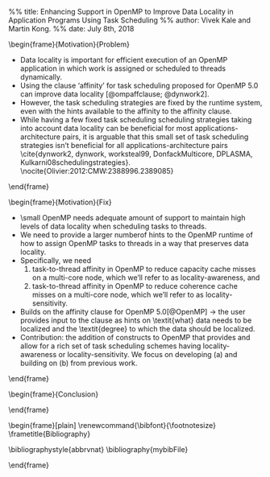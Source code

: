 %% title: Enhancing Support in OpenMP to Improve Data Locality in Application Programs Using Task Scheduling 
%% author: Vivek Kale and Martin Kong. 
%% date: July 8th, 2018

\begin{frame}{Motivation}{Problem}

- Data locality is important for efficient execution of an OpenMP application in which work is assigned or scheduled to threads dynamically.
- Using the clause ‘affinity’ for task scheduling proposed for OpenMP 5.0 can improve data locality [@ompaffclause; @dynwork2].
- However, the task scheduling strategies are fixed by the runtime system, even with the hints available to the affinity to the affinity clause.
- While having a few fixed task scheduling scheduling strategies taking into account data locality can be beneficial for most applications-architecture pairs, it is arguable that this small set of task scheduling strategies isn’t beneficial for all applications-architecture pairs \cite{dynwork2, dynwork, worksteal99, DonfackMulticore, DPLASMA, Kulkarni08schedulingstrategies}. \nocite{Olivier:2012:CMW:2388996.2389085}


\end{frame}

\begin{frame}{Motivation}{Fix}

- \small OpenMP needs adequate amount of support to maintain high levels of data locality when scheduling tasks to threads. 
- We need to provide a larger numberof hints to the OpenMP runtime of how to assign OpenMP tasks to threads in a way that preserves data locality.
- Specifically, we need 
   1. task-to-thread affinity in OpenMP to reduce capacity cache misses on a multi-core node, which we’ll refer to as locality-awareness, and 
   2. task-to-thread affinity in OpenMP to reduce coherence cache misses on a multi-core node, which we’ll refer to as locality-sensitivity. 
- Builds on the affinity clause for OpenMP 5.0[@OpenMP] $\rightarrow$ the user provides input to the clause as hints on \textit{what} data needs to be localized and the \textit{degree} to which the data should be localized. 
- Contribution: the addition of constructs to OpenMP that provides and allow for a rich set of task scheduling schemes having locality-awareness or locality-sensitivity. We focus on developing (a) and building on (b) from previous work.

\end{frame} 

\begin{frame}{Conclusion}

\end{frame} 

\begin{frame}[plain]
\renewcommand{\bibfont}{\footnotesize}
\frametitle{Bibliography}

\bibliographystyle{abbrvnat}
\bibliography{mybibFile}

\end{frame}